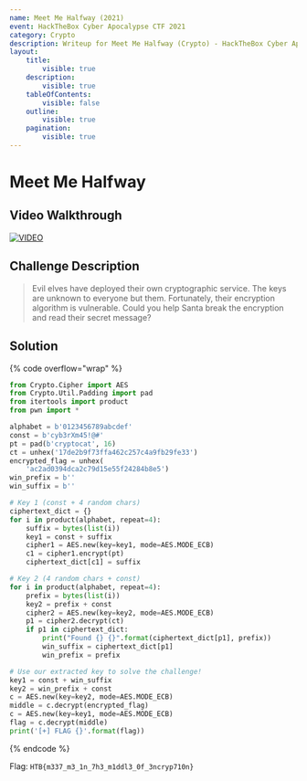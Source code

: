 ```yaml
---
name: Meet Me Halfway (2021)
event: HackTheBox Cyber Apocalypse CTF 2021
category: Crypto
description: Writeup for Meet Me Halfway (Crypto) - HackTheBox Cyber Apocalypse CTF (2021) 💜
layout:
    title:
        visible: true
    description:
        visible: true
    tableOfContents:
        visible: false
    outline:
        visible: true
    pagination:
        visible: true
---
```


# Meet Me Halfway

## Video Walkthrough

[![VIDEO](https://img.youtube.com/vi/JJD45W-C9mQ/0.jpg)](https://youtu.be/JJD45W-C9mQ?t=1563s "HTB Cyber Apocalypse CTF 2021: Meet Me Halfway")

## Challenge Description

> Evil elves have deployed their own cryptographic service. The keys are unknown to everyone but them. Fortunately, their encryption algorithm is vulnerable. Could you help Santa break the encryption and read their secret message?

## Solution

{% code overflow="wrap" %}
```py
from Crypto.Cipher import AES
from Crypto.Util.Padding import pad
from itertools import product
from pwn import *

alphabet = b'0123456789abcdef'
const = b'cyb3rXm45!@#'
pt = pad(b'cryptocat', 16)
ct = unhex('17de2b9f73ffa462c257c4a9fb29fe33')
encrypted_flag = unhex(
    'ac2ad0394dca2c79d15e55f24284b8e5')
win_prefix = b''
win_suffix = b''

# Key 1 (const + 4 random chars)
ciphertext_dict = {}
for i in product(alphabet, repeat=4):
    suffix = bytes(list(i))
    key1 = const + suffix
    cipher1 = AES.new(key=key1, mode=AES.MODE_ECB)
    c1 = cipher1.encrypt(pt)
    ciphertext_dict[c1] = suffix

# Key 2 (4 random chars + const)
for i in product(alphabet, repeat=4):
    prefix = bytes(list(i))
    key2 = prefix + const
    cipher2 = AES.new(key=key2, mode=AES.MODE_ECB)
    p1 = cipher2.decrypt(ct)
    if p1 in ciphertext_dict:
        print("Found {} {}".format(ciphertext_dict[p1], prefix))
        win_suffix = ciphertext_dict[p1]
        win_prefix = prefix

# Use our extracted key to solve the challenge!
key1 = const + win_suffix
key2 = win_prefix + const
c = AES.new(key=key2, mode=AES.MODE_ECB)
middle = c.decrypt(encrypted_flag)
c = AES.new(key=key1, mode=AES.MODE_ECB)
flag = c.decrypt(middle)
print('[+] FLAG {}'.format(flag))
```
{% endcode %}

Flag: `HTB{m337_m3_1n_7h3_m1ddl3_0f_3ncryp710n}`
